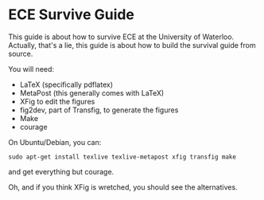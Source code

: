 # ECE Survive Guide

This guide is about how to survive ECE at the University of Waterloo. Actually,
that's a lie, this guide is about how to build the survival guide from source.

You will need:

- LaTeX (specifically pdflatex)
- MetaPost (this generally comes with LaTeX)
- XFig to edit the figures
- fig2dev, part of Transfig, to generate the figures
- Make
- courage

On Ubuntu/Debian, you can:

    sudo apt-get install texlive texlive-metapost xfig transfig make

and get everything but courage.

Oh, and if you think XFig is wretched, you should see the alternatives.
